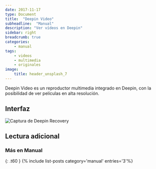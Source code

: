 ```yaml
---
date: 2017-11-17
type: Document
title:  "Deepin Video"
subheadline:  "Manual"
description: "Ver vídeos en Deepin"
sidebar: right
breadcrumb: true
categories:
    - manual
tags:
    - videos
    - multimedia
    - originales
image:
    title: header_unsplash_7
---
```


Deepin Video es un reproductor multimedia integrado en Deepin, con la posibilidad de ver películas en alta resolución.

## Interfaz
<div class="row">
    <div class="medium-12 columns t30">
    <img src="{{ site.urlimg }}deepinvideo.png" alt="Captura de Deepin Recovery">
    </div><!-- /.medium-4.columns -->
</div>

## Lectura adicional

### Más en Manual
{: .t60 }
{% include list-posts category='manual' entries='3'%}
